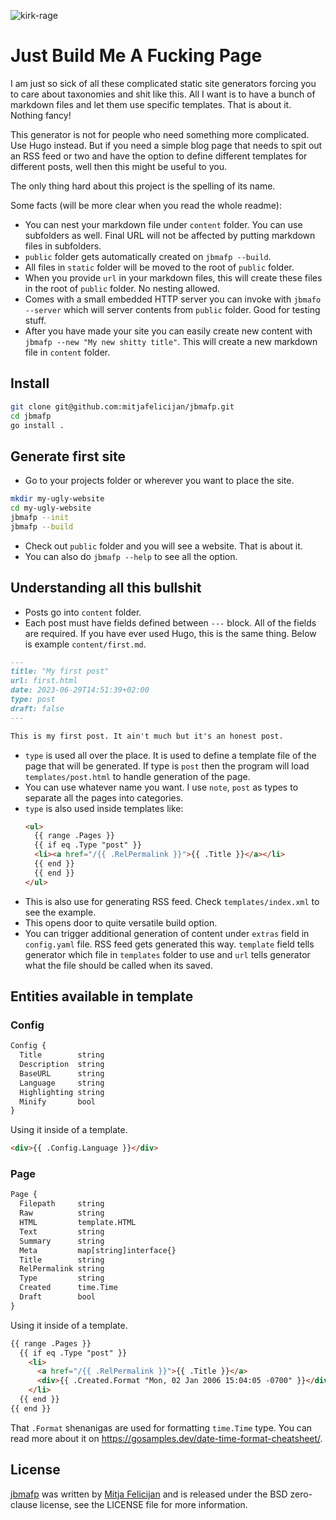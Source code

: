 ![kirk-rage](https://github.com/mitjafelicijan/jbmafp/assets/296714/b0e745ec-97dd-474d-836b-ee3c34759015)

# Just Build Me A Fucking Page

I am just so sick of all these complicated static site generators forcing you to
care about taxonomies and shit like this. All I want is to have a bunch of
markdown files and let them use specific templates. That is about it. Nothing
fancy!

This generator is not for people who need something more complicated. Use Hugo
instead. But if you need a simple blog page that needs to spit out an RSS feed
or two and have the option to define different templates for different posts,
well then this might be useful to you.

The only thing hard about this project is the spelling of its name.

Some facts (will be more clear when you read the whole readme):

- You can nest your markdown file under `content` folder. You can use subfolders
  as well. Final URL will not be affected by putting markdown files in
  subfolders.
- `public` folder gets automatically created on `jbmafp --build`.
- All files in `static` folder will be moved to the root of `public` folder.
- When you provide `url` in your markdown files, this will create these files in
  the root of `public` folder. No nesting allowed.
- Comes with a small embedded HTTP server you can invoke with `jbmafo --server`
  which will server contents from `public` folder. Good for testing stuff.
- After you have made your site you can easily create new content with `jbmafp
  --new "My new shitty title"`. This will create a new markdown file in
  `content` folder.

## Install

```sh
git clone git@github.com:mitjafelicijan/jbmafp.git
cd jbmafp
go install .
```

## Generate first site

- Go to your projects folder or wherever you want to place the site.

```sh
mkdir my-ugly-website
cd my-ugly-website
jbmafp --init
jbmafp --build
```

- Check out `public` folder and you will see a website. That is about it.
- You can also do `jbmafp --help` to see all the option.

## Understanding all this bullshit

- Posts go into `content` folder.
- Each post must have fields defined between `---` block. All of the fields are
  required. If you have ever used Hugo, this is the same thing. Below is example
  `content/first.md`.

```md
---
title: "My first post"
url: first.html
date: 2023-06-29T14:51:39+02:00
type: post
draft: false
---

This is my first post. It ain't much but it's an honest post.
```

- `type` is used all over the place. It is used to define a template file of the
  page that will be generated. If type is `post` then the program will load
  `templates/post.html` to handle generation of the page.
- You can use whatever name you want. I use `note`, `post` as types to separate
  all the pages into categories.
- `type` is also used inside templates like:
  ```html
  <ul>
	{{ range .Pages }}
	{{ if eq .Type "post" }}
	<li><a href="/{{ .RelPermalink }}">{{ .Title }}</a></li>
	{{ end }}
	{{ end }}
  </ul>
  ```
- This is also use for generating RSS feed. Check `templates/index.xml` to see
  the example.
- This opens door to quite versatile build option.
- You can trigger additional generation of content under `extras` field in
  `config.yaml` file. RSS feed gets generated this way. `template` field tells
  generator which file in `templates` folder to use and `url` tells generator
  what the file should be called when its saved.

## Entities available in template

### Config

```txt
Config {
  Title        string
  Description  string
  BaseURL      string
  Language     string
  Highlighting string
  Minify       bool
}
```

Using it inside of a template.

```html
<div>{{ .Config.Language }}</div>
```

### Page

```txt
Page {
  Filepath     string
  Raw          string
  HTML         template.HTML
  Text         string
  Summary      string
  Meta         map[string]interface{}
  Title        string
  RelPermalink string
  Type         string
  Created      time.Time
  Draft        bool
}
```

Using it inside of a template.

```html
{{ range .Pages }}
  {{ if eq .Type "post" }}
    <li>
      <a href="/{{ .RelPermalink }}">{{ .Title }}</a>
      <div>{{ .Created.Format "Mon, 02 Jan 2006 15:04:05 -0700" }}</div>
    </li>
  {{ end }}
{{ end }}
```

That `.Format` shenanigas are used for formatting `time.Time` type. You can read
more about it on https://gosamples.dev/date-time-format-cheatsheet/.

## License

[jbmafp](https://github.com/mitjafelicijan/jbmafp) was written by [Mitja
Felicijan](https://mitjafelicijan.com) and is released under the BSD zero-clause
license, see the LICENSE file for more information.
